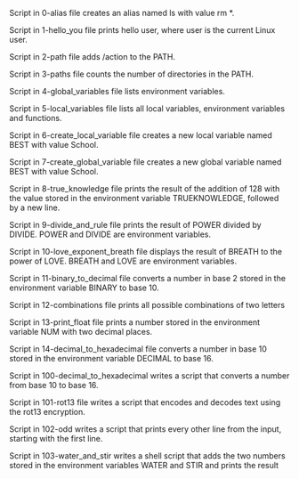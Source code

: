 Script in 0-alias file creates an alias named ls with value rm *.

Script in 1-hello_you file prints hello user, where user is the current Linux user.

Script in 2-path file adds /action to the PATH.

Script in 3-paths file counts the number of directories in the PATH.

Script in 4-global_variables file lists environment variables.

Script in 5-local_variables file lists all local variables, environment variables and functions.

Script in 6-create_local_variable file creates a new local variable named BEST with value School.

Script in 7-create_global_variable file creates a new global variable named BEST with value School.

Script in 8-true_knowledge file prints the result of the addition of 128 with the value stored in the environment variable TRUEKNOWLEDGE, followed by a new line.

Script in 9-divide_and_rule file prints the result of POWER divided by DIVIDE. POWER and DIVIDE are environment variables.

Script in 10-love_exponent_breath file displays the result of BREATH to the power of LOVE. BREATH and LOVE are environment variables.

Script in 11-binary_to_decimal file converts a number in base 2 stored in the environment variable BINARY to base 10.

Script in 12-combinations file prints all possible combinations of two letters

Script in 13-print_float file prints a number stored in the environment variable NUM with two decimal places.

Script in 14-decimal_to_hexadecimal file converts a number in base 10 stored in the environment variable DECIMAL to base 16.

Script in 100-decimal_to_hexadecimal writes a script that converts a number from base 10 to base 16.

Script in 101-rot13 file writes a script that encodes and decodes text using the rot13 encryption.

Script in 102-odd writes a script that prints every other line from the input, starting with the first line.

Script in 103-water_and_stir writes a shell script that adds the two numbers stored in the environment variables WATER and STIR and prints the result


